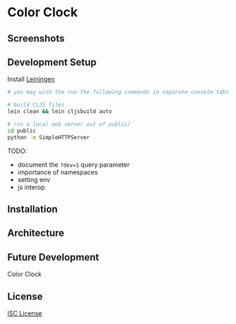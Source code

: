 # Color Clock

## Screenshots

## Development Setup

Install [Leiningen]

```sh
# you may wish the run the following commands in separate console tabs / windows

# build CLJS files
lein clean && lein cljsbuild auto

# run a local web server out of public/
cd public
python -m SimpleHTTPServer
```

TODO:
* document the `?dev=1` query parameter
* importance of namespaces
* setting env
* js interop
## Installation

## Architecture

## Future Development

Color Clock

## License

[ISC License]


[architecture]:#architecture
[Leiningen]:http://leiningen.org
[ISC License]:LICENSE.md
